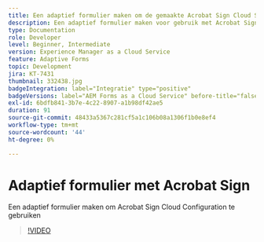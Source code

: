 ```yaml
---
title: Een adaptief formulier maken om de gemaakte Acrobat Sign Cloud Services-configuratie te gebruiken
description: Een adaptief formulier maken voor gebruik met Acrobat Sign
type: Documentation
role: Developer
level: Beginner, Intermediate
version: Experience Manager as a Cloud Service
feature: Adaptive Forms
topic: Development
jira: KT-7431
thumbnail: 332438.jpg
badgeIntegration: label="Integratie" type="positive"
badgeVersions: label="AEM Forms as a Cloud Service" before-title="false"
exl-id: 6bdfb841-3b7e-4c22-8907-a1b98df42ae5
duration: 91
source-git-commit: 48433a5367c281cf5a1c106b08a1306f1b0e8ef4
workflow-type: tm+mt
source-wordcount: '44'
ht-degree: 0%

---
```


# Adaptief formulier met Acrobat Sign

Een adaptief formulier maken om Acrobat Sign Cloud Configuration te gebruiken

>[!VIDEO](https://video.tv.adobe.com/v/332438?quality=12&learn=on)
